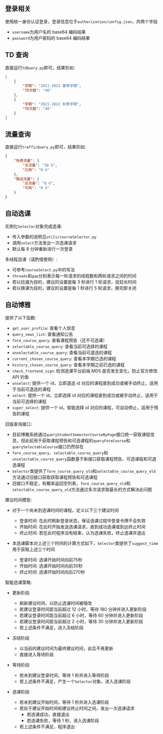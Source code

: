 ## 登录相关

使用统一身份认证登录，登录信息位于`authorization/config.json`，共两个字段

- `username`为用户名的 base64 编码结果
- `password`为用户密码的 base64 编码结果

## TD 查询

直接运行`tdQuery.py`即可，结果形如:

```json
[
    {
        "学期": "2021-2022 春季学期",
        "TD次数": "48"
    },
    {
        "学期": "2021-2022 秋季学期",
        "TD次数": "48"
    }
]
```

## 流量查询

直接运行`trafficQuery.py`即可，结果形如:

```json
{
    "免费流量": {
        "总流量": "30 G",
        "已用": "0 G"
    },
    "赠送流量": {
        "总流量": "0 G",
        "可用": "0 G"
    }
}
```

## 自动选课

实例化`Selector`对象完成选课:

- 传入参数的说明见`utils/courseSelector.py`
- 调用`select`方法发出一次选课请求
- 默认每 8 分钟重新进行一次登录

多线程选课（请酌情使用）:

- 可参考`courseSelect.py`中的写法
- `threads`和`gap`分别表示每一轮请求的线程数和两轮请求之间的时间
- 若以捡漏为目的，建议的设置是每 3 秒进行 1 轮请求，挂较长时间
- 若以换课为目的，建议的设置是每 1 秒进行 5 轮请求，换完即关闭

## 自动博雅

提供了以下函数:

- `get_user_profile`: 查看个人信息
- `query_news_list`: 查看通知公告
- `fore_course_query`: 查看课程预告（还不可选课）
- `selectable_course_query`: 查看当前可选择的课程
- `unselectable_course_query`: 查看当前可退选的课程
- `current_chosen_course_query`: 查看本学期已选的课程
- `history_chosen_course_query`: 查看本学期之前已选的课程
- `check_frontend_sign`: 检测选课平台前端 MD5 是否发生变化，防止官方修改 API 钓鱼
- `unselect`: 提供一个 id，立即退选 id 对应的课程直到成功或被手动终止，适用于当前可退选的课程
- `select`: 提供一个 id，立即选择 id 对应的课程直到成功或被手动终止，适用于当前可选择的课程
- `super_select`: 提供一个 id，智能选择 id 对应的课程，可自动停止，适用于预告的课程

旧版查询接口:

- 目前博雅系统通过`queryStudentSemesterCourseByPage`接口统一获取课程信息，但此前用于获取课程预告和可选课程的`queryForeCourse`和`querySelectableCourse`接口仍然存在
- `fore_course_query`、`selectable_course_query`和`unselectable_course_query`函数基于新接口获取课程预告、可选课程和可退选课程
- `Selector`类提供了`fore_course_query_old`和`selectable_course_query_old`方法通过旧接口获取获取课程预告和可选课程
- 旧接口不稳定，有概率返回空列表，`fore_course_query_old`和`selectable_course_query_old`方法通过多次请求取最长的方式解决此问题

建议时间模型:

- 对于一个尚未到选课时间的课程，定义以下三个建议时间

    - 登录时间: 在此时刷新登录状态，保证选课过程中登录令牌不会失效
    - 开始时间: 在此时开始发送选课请求，直到成功选课或到达终止时间
    - 终止时间: 若在此时程序没有结束，认为选课失败，终止选课并退出

- 本选课脚本对上述三个时间的计算方式如下，`Selector`类提供了`suggest_time`用于获取上述三个时间

    - 登录时间: 选课开始时间向前75秒
    - 开始时间: 选课开始时间向前30秒
    - 终止时间: 选课开始时间向后270秒

智能选课策略:

- 更新阶段

    - 刷新建议时间，以防止选课时间被暗改
    - 若建议登录时间距当前超过 12 小时，等待 180 分钟并进入更新阶段
    - 若建议登录时间距当前超过 6 小时，等待 60 分钟并进入更新阶段
    - 若建议登录时间距当前超过 2 小时，等待 30 分钟并进入更新阶段
    - 若上述条件不满足，进入冻结阶段

- 冻结阶段

    - 以当前的建议时间为最终建议时间，此后不再更新
    - 直接进入等待阶段

- 等待阶段

    - 若未到建议登录时间，等待 1 秒并进入等待阶段
    - 若上述条件不满足，产生一个`Selector`对象，进入选课阶段

- 选课阶段

    - 若未到建议开始时间，等待 1 秒并进入选课阶段
    - 若处于建议开始时间和建议终止时间之间，发出一次选课请求
        - 若选课成功，直接退出
        - 若选课失败，等待 1 秒，进入选课阶段
    - 若上述条件不满足，程序退出
